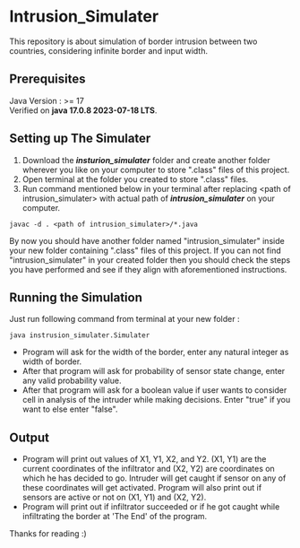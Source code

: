 # Intrusion_Simulater
This repository is about simulation of border intrusion between two countries, considering infinite border and input width.

## Prerequisites
Java Version : >= 17 \
Verified on **java 17.0.8 2023-07-18 LTS**.

## Setting up The Simulater
1. Download the **_insturion_simulater_** folder and create another folder wherever you like on your computer to store ".class" files of this project.
2. Open terminal at the folder you created to store ".class" files.
3. Run command mentioned below in your terminal after replacing \<path of intrusion_simulater> with actual path of **_intrusion_simulater_** on your computer.

```
javac -d . <path of intrusion_simulater>/*.java 
```

By now you should have another folder named "intrusion_simulater" inside your new folder containing ".class" files of this project. If you can not find "intrusion_simulater"
in your created folder then you should check the steps you have performed and see if they align with aforementioned instructions.

## Running the Simulation
Just run following command from terminal at your new folder :
```
java instrusion_simulater.Simulater
```

- Program will ask for the width of the border, enter any natural integer as width of border.
- After that program will ask for probability of sensor state change, enter any valid probability value.
- After that program will ask for a boolean value if user wants to consider cell in analysis of the intruder while making decisions. Enter "true" if you want to else enter "false".

## Output
- Program will print out values of X1, Y1, X2, and Y2. (X1, Y1) are the current coordinates of the infiltrator and (X2, Y2) are coordinates on which he has decided to go. Intruder will get caught if sensor on any of these coordinates will get activated. Program will also print out if sensors are active or not on (X1, Y1) and (X2, Y2).
- Program will print out if infiltrator succeeded or if he got caught while infiltrating the border at 'The End' of the program.

Thanks for reading :)
